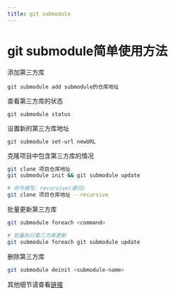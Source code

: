 ```yaml
---
title: git submodule
---
```


# git submodule简单使用方法

添加第三方库

```
git submodule add submodule的仓库地址
```



查看第三方库的状态

```
git submodule status
```



设置新的第三方库地址

````
git submodule set-url newURL
````



克隆项目中包含第三方库的情况

```bash
git clone 项目仓库地址
git submodule init && git submodule update

# 命令缩写，recursive(递归)
git clone 项目仓库地址 --recursive
```



批量更新第三方库

```bash
git submodule foreach <command>

# 批量执行第三方库更新
git submodule foreach git submodule update
```



删除第三方库

```bash
git submodule deinit <submodule-name>
```



其他细节请查看[链接](https://git-scm.com/docs/git-submodule)